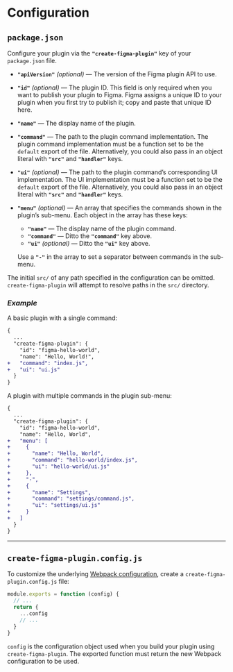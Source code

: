 # Configuration

## `package.json`

Configure your plugin via the **`"create-figma-plugin"`** key of your `package.json` file.

- **`"apiVersion"`** *(optional)* — The version of the Figma plugin API to use.
- **`"id"`** *(optional)* — The plugin ID. This field is only required when you want to publish your plugin to Figma. Figma assigns a unique ID to your plugin when you first try to publish it; copy and paste that unique ID here.
- **`"name"`** — The display name of the plugin.
- **`"command"`** — The path to the plugin command implementation. The plugin command implementation must be a function set to be the `default` export of the file. Alternatively, you could also pass in an object literal with **`"src"`** and **`"handler"`** keys.
- **`"ui"`** *(optional)* — The path to the plugin command’s corresponding UI implementation. The UI implementation must be a function set to be the `default` export of the file. Alternatively, you could also pass in an object literal with **`"src"`** and **`"handler"`** keys.
- **`"menu"`** *(optional)* — An array that specifies the commands shown in the plugin’s sub-menu. Each object in the array has these keys:

    - **`"name"`** — The display name of the plugin command.
    - **`"command"`** — Ditto the **`"command"`** key above.
    - **`"ui"`** *(optional)* — Ditto the **`"ui"`** key above.

    Use a **`"-"`** in the array to set a separator between commands in the sub-menu.

The initial `src/` of any path specified in the configuration can be omitted. `create-figma-plugin` will attempt to resolve paths in the `src/` directory.

### *Example*

A basic plugin with a single command:

```diff
{
  ...
  "create-figma-plugin": {
    "id": "figma-hello-world",
    "name": "Hello, World!",
+   "command": "index.js",
+   "ui": "ui.js"
  }
}
```

A plugin with multiple commands in the plugin sub-menu:

```diff
{
  ...
  "create-figma-plugin": {
    "id": "figma-hello-world",
    "name": "Hello, World",
+   "menu": [
+     {
+       "name": "Hello, World",
+       "command": "hello-world/index.js",
+       "ui": "hello-world/ui.js"
+     },
+     "-",
+     {
+       "name": "Settings",
+       "command": "settings/command.js",
+       "ui": "settings/ui.js"
+     }
+   ]
  }
}
```

---

## `create-figma-plugin.config.js`

To customize the underlying [Webpack configuration](https://webpack.js.org/configuration/), create a `create-figma-plugin.config.js` file:

```js
module.exports = function (config) {
  // ...
  return {
    ...config
    // ...
  }
}
```

`config` is the configuration object used when you build your plugin using `create-figma-plugin`. The exported function must return the new Webpack configuration to be used.
